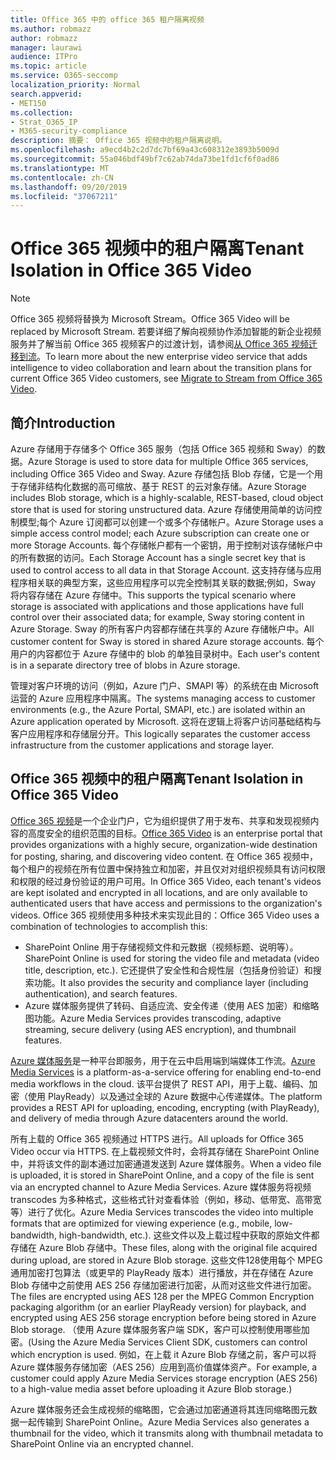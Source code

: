 ```yaml
---
title: Office 365 中的 office 365 租户隔离视频
ms.author: robmazz
author: robmazz
manager: laurawi
audience: ITPro
ms.topic: article
ms.service: O365-seccomp
localization_priority: Normal
search.appverid:
- MET150
ms.collection:
- Strat_O365_IP
- M365-security-compliance
description: 摘要： Office 365 视频中的租户隔离说明。
ms.openlocfilehash: a9ecd4b2c2d7dc7bf69a43c608312e3893b5009d
ms.sourcegitcommit: 55a046bdf49bf7c62ab74da73be1fd1cf6f0ad86
ms.translationtype: MT
ms.contentlocale: zh-CN
ms.lasthandoff: 09/20/2019
ms.locfileid: "37067211"
---
```

# <a name="tenant-isolation-in-office-365-video"></a><span data-ttu-id="b4268-103">Office 365 视频中的租户隔离</span><span class="sxs-lookup"><span data-stu-id="b4268-103">Tenant Isolation in Office 365 Video</span></span>

> [!NOTE]
> <span data-ttu-id="b4268-104">Office 365 视频将替换为 Microsoft Stream。</span><span class="sxs-lookup"><span data-stu-id="b4268-104">Office 365 Video will be replaced by Microsoft Stream.</span></span> <span data-ttu-id="b4268-105">若要详细了解向视频协作添加智能的新企业视频服务并了解当前 Office 365 视频客户的过渡计划，请参阅[从 Office 365 视频迁移到流](https://docs.microsoft.com/stream/)。</span><span class="sxs-lookup"><span data-stu-id="b4268-105">To learn more about the new enterprise video service that adds intelligence to video collaboration and learn about the transition plans for current Office 365 Video customers, see [Migrate to Stream from Office 365 Video](https://docs.microsoft.com/stream/).</span></span>

## <a name="introduction"></a><span data-ttu-id="b4268-106">简介</span><span class="sxs-lookup"><span data-stu-id="b4268-106">Introduction</span></span>
<span data-ttu-id="b4268-107">Azure 存储用于存储多个 Office 365 服务（包括 Office 365 视频和 Sway）的数据。</span><span class="sxs-lookup"><span data-stu-id="b4268-107">Azure Storage is used to store data for multiple Office 365 services, including Office 365 Video and Sway.</span></span> <span data-ttu-id="b4268-108">Azure 存储包括 Blob 存储，它是一个用于存储非结构化数据的高可缩放、基于 REST 的云对象存储。</span><span class="sxs-lookup"><span data-stu-id="b4268-108">Azure Storage includes Blob storage, which is a highly-scalable, REST-based, cloud object store that is used for storing unstructured data.</span></span> <span data-ttu-id="b4268-109">Azure 存储使用简单的访问控制模型;每个 Azure 订阅都可以创建一个或多个存储帐户。</span><span class="sxs-lookup"><span data-stu-id="b4268-109">Azure Storage uses a simple access control model; each Azure subscription can create one or more Storage Accounts.</span></span> <span data-ttu-id="b4268-110">每个存储帐户都有一个密钥，用于控制对该存储帐户中的所有数据的访问。</span><span class="sxs-lookup"><span data-stu-id="b4268-110">Each Storage Account has a single secret key that is used to control access to all data in that Storage Account.</span></span> <span data-ttu-id="b4268-111">这支持存储与应用程序相关联的典型方案，这些应用程序可以完全控制其关联的数据;例如，Sway 将内容存储在 Azure 存储中。</span><span class="sxs-lookup"><span data-stu-id="b4268-111">This supports the typical scenario where storage is associated with applications and those applications have full control over their associated data; for example, Sway storing content in Azure Storage.</span></span> <span data-ttu-id="b4268-112">Sway 的所有客户内容都存储在共享的 Azure 存储帐户中。</span><span class="sxs-lookup"><span data-stu-id="b4268-112">All customer content for Sway is stored in shared Azure storage accounts.</span></span> <span data-ttu-id="b4268-113">每个用户的内容都位于 Azure 存储中的 blob 的单独目录树中。</span><span class="sxs-lookup"><span data-stu-id="b4268-113">Each user's content is in a separate directory tree of blobs in Azure storage.</span></span>

<span data-ttu-id="b4268-114">管理对客户环境的访问（例如，Azure 门户、SMAPI 等）的系统在由 Microsoft 运营的 Azure 应用程序中隔离。</span><span class="sxs-lookup"><span data-stu-id="b4268-114">The systems managing access to customer environments (e.g., the Azure Portal, SMAPI, etc.) are isolated within an Azure application operated by Microsoft.</span></span> <span data-ttu-id="b4268-115">这将在逻辑上将客户访问基础结构与客户应用程序和存储层分开。</span><span class="sxs-lookup"><span data-stu-id="b4268-115">This logically separates the customer access infrastructure from the customer applications and storage layer.</span></span>

## <a name="tenant-isolation-in-office-365-video"></a><span data-ttu-id="b4268-116">Office 365 视频中的租户隔离</span><span class="sxs-lookup"><span data-stu-id="b4268-116">Tenant Isolation in Office 365 Video</span></span>
<span data-ttu-id="b4268-117">[Office 365 视频](https://support.office.com/article/Meet-Office-365-Video-ca1cc1a9-a615-46e1-b6a3-40dbd99939a6)是一个企业门户，它为组织提供了用于发布、共享和发现视频内容的高度安全的组织范围的目标。</span><span class="sxs-lookup"><span data-stu-id="b4268-117">[Office 365 Video](https://support.office.com/article/Meet-Office-365-Video-ca1cc1a9-a615-46e1-b6a3-40dbd99939a6) is an enterprise portal that provides organizations with a highly secure, organization-wide destination for posting, sharing, and discovering video content.</span></span> <span data-ttu-id="b4268-118">在 Office 365 视频中，每个租户的视频在所有位置中保持独立和加密，并且仅对对组织视频具有访问权限和权限的经过身份验证的用户可用。</span><span class="sxs-lookup"><span data-stu-id="b4268-118">In Office 365 Video, each tenant's videos are kept isolated and encrypted in all locations, and are only available to authenticated users that have access and permissions to the organization's videos.</span></span> <span data-ttu-id="b4268-119">Office 365 视频使用多种技术来实现此目的：</span><span class="sxs-lookup"><span data-stu-id="b4268-119">Office 365 Video uses a combination of technologies to accomplish this:</span></span>
- <span data-ttu-id="b4268-120">SharePoint Online 用于存储视频文件和元数据（视频标题、说明等）。</span><span class="sxs-lookup"><span data-stu-id="b4268-120">SharePoint Online is used for storing the video file and metadata (video title, description, etc.).</span></span> <span data-ttu-id="b4268-121">它还提供了安全性和合规性层（包括身份验证）和搜索功能。</span><span class="sxs-lookup"><span data-stu-id="b4268-121">It also provides the security and compliance layer (including authentication), and search features.</span></span>
- <span data-ttu-id="b4268-122">Azure 媒体服务提供了转码、自适应流、安全传递（使用 AES 加密）和缩略图功能。</span><span class="sxs-lookup"><span data-stu-id="b4268-122">Azure Media Services provides transcoding, adaptive streaming, secure delivery (using AES encryption), and thumbnail features.</span></span>

<span data-ttu-id="b4268-123">[Azure 媒体服务](https://azure.microsoft.com/services/media-services/)是一种平台即服务，用于在云中启用端到端媒体工作流。</span><span class="sxs-lookup"><span data-stu-id="b4268-123">[Azure Media Services](https://azure.microsoft.com/services/media-services/) is a platform-as-a-service offering for enabling end-to-end media workflows in the cloud.</span></span> <span data-ttu-id="b4268-124">该平台提供了 REST API，用于上载、编码、加密（使用 PlayReady）以及通过全球的 Azure 数据中心传递媒体。</span><span class="sxs-lookup"><span data-stu-id="b4268-124">The platform provides a REST API for uploading, encoding, encrypting (with PlayReady), and delivery of media through Azure datacenters around the world.</span></span>

<span data-ttu-id="b4268-125">所有上载的 Office 365 视频通过 HTTPS 进行。</span><span class="sxs-lookup"><span data-stu-id="b4268-125">All uploads for Office 365 Video occur via HTTPS.</span></span> <span data-ttu-id="b4268-126">在上载视频文件时，会将其存储在 SharePoint Online 中，并将该文件的副本通过加密通道发送到 Azure 媒体服务。</span><span class="sxs-lookup"><span data-stu-id="b4268-126">When a video file is uploaded, it is stored in SharePoint Online, and a copy of the file is sent via an encrypted channel to Azure Media Services.</span></span> <span data-ttu-id="b4268-127">Azure 媒体服务将视频 transcodes 为多种格式，这些格式针对查看体验（例如，移动、低带宽、高带宽等）进行了优化。</span><span class="sxs-lookup"><span data-stu-id="b4268-127">Azure Media Services transcodes the video into multiple formats that are optimized for viewing experience (e.g., mobile, low-bandwidth, high-bandwidth, etc.).</span></span> <span data-ttu-id="b4268-128">这些文件以及上载过程中获取的原始文件都存储在 Azure Blob 存储中。</span><span class="sxs-lookup"><span data-stu-id="b4268-128">These files, along with the original file acquired during upload, are stored in Azure Blob storage.</span></span> <span data-ttu-id="b4268-129">这些文件128使用每个 MPEG 通用加密打包算法（或更早的 PlayReady 版本）进行播放，并在存储在 Azure Blob 存储中之前使用 AES 256 存储加密进行加密，从而对这些文件进行加密。</span><span class="sxs-lookup"><span data-stu-id="b4268-129">The files are encrypted using AES 128 per the MPEG Common Encryption packaging algorithm (or an earlier PlayReady version) for playback, and encrypted using AES 256 storage encryption before being stored in Azure Blob storage.</span></span> <span data-ttu-id="b4268-130">（使用 Azure 媒体服务客户端 SDK，客户可以控制使用哪些加密。</span><span class="sxs-lookup"><span data-stu-id="b4268-130">(Using the Azure Media Services Client SDK, customers can control which encryption is used.</span></span> <span data-ttu-id="b4268-131">例如，在上载 it Azure Blob 存储之前，客户可以将 Azure 媒体服务存储加密（AES 256）应用到高价值媒体资产。</span><span class="sxs-lookup"><span data-stu-id="b4268-131">For example, a customer could apply Azure Media Services storage encryption (AES 256) to a high-value media asset before uploading it Azure Blob storage.)</span></span>

<span data-ttu-id="b4268-132">Azure 媒体服务还会生成视频的缩略图，它会通过加密通道将其连同缩略图元数据一起传输到 SharePoint Online。</span><span class="sxs-lookup"><span data-stu-id="b4268-132">Azure Media Services also generates a thumbnail for the video, which it transmits along with thumbnail metadata to SharePoint Online via an encrypted channel.</span></span>
